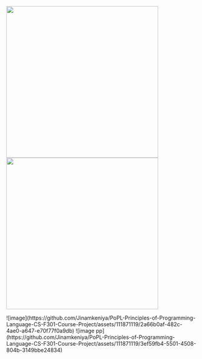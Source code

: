 
<p float="left">
  <img src="https://github.com/Jinamkeniya/PoPL-Principles-of-Programming-Language-CS-F301-Course-Project/blob/main/assets/111871119/c0cdb2eb-6f14-4093-ad8e-5be33b6ea369" width="400" />
  <img src="https://github.com/Jinamkeniya/PoPL-Principles-of-Programming-Language-CS-F301-Course-Project/blob/main/assets/111871119/84e921f6-4e71-4ee0-a8b4-1412f0e47ef4" width="400" /> 
</p>
![image](https://github.com/Jinamkeniya/PoPL-Principles-of-Programming-Language-CS-F301-Course-Project/assets/111871119/2a66b0af-482c-4ae0-a647-e70f77f0a9db)
![image pp](https://github.com/Jinamkeniya/PoPL-Principles-of-Programming-Language-CS-F301-Course-Project/assets/111871119/3ef59fb4-5501-4508-804b-3149bbe24834)
